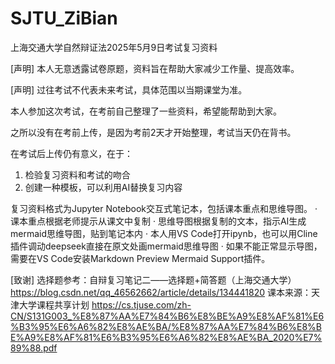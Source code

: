 # SJTU_ZiBian
上海交通大学自然辩证法2025年5月9日考试复习资料

[声明] 本人无意透露试卷原题，资料旨在帮助大家减少工作量、提高效率。

[声明] 过往考试不代表未来考试，具体范围以当期课堂为准。

本人参加这次考试，在考前自己整理了一些资料，希望能帮助到大家。

之所以没有在考前上传，是因为考前2天才开始整理，考试当天仍在背书。

在考试后上传仍有意义，在于：
1. 检验复习资料和考试的吻合
2. 创建一种模板，可以利用AI替换复习内容

复习资料格式为Jupyter Notebook交互式笔记本，包括课本重点和思维导图。
· 课本重点根据老师提示从课文中复制
· 思维导图根据复制的文本，指示AI生成mermaid思维导图，贴到笔记本内
· 本人用VS Code打开ipynb，也可以用Cline插件调动deepseek直接在原文处画mermaid思维导图
· 如果不能正常显示导图，需要在VS Code安装Markdown Preview Mermaid Support插件。

[致谢]
选择题参考：自辩复习笔记二——选择题+简答题（上海交通大学）
https://blog.csdn.net/qq_46562662/article/details/134441820
课本来源：天津大学课程共享计划
https://cs.tjuse.com/zh-CN/S131G003_%E8%87%AA%E7%84%B6%E8%BE%A9%E8%AF%81%E6%B3%95%E6%A6%82%E8%AE%BA/%E8%87%AA%E7%84%B6%E8%BE%A9%E8%AF%81%E6%B3%95%E6%A6%82%E8%AE%BA_2020%E7%89%88.pdf
